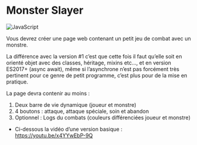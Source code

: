 # Monster Slayer

![JavaScript](https://img.shields.io/badge/javascript-%23323330.svg?style=for-the-badge&logo=javascript&logoColor=%23F7DF1E)

Vous devrez créer une page web contenant un petit jeu de combat avec un monstre.

La différence avec la version #1 c’est que cette fois il faut qu’elle soit en orienté objet avec des classes, héritage, mixins etc…, et en version ES2017+ (async await), même si l’asynchrone n’est pas forcément très pertinent pour ce genre de petit programme, c’est plus pour de la mise en pratique.

La page devra contenir au moins :

1. Deux barre de vie dynamique (joueur et monstre)
2. 4 boutons : attaque, attaque spéciale, soin et abandon
3. Optionnel : Logs du combats (couleurs différenciées joueur et monstre)

* Ci-dessous la vidéo d’une version basique : https://youtu.be/x4YYwEbP-9Q
